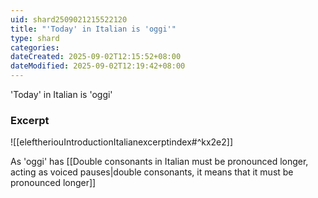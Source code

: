 ```yaml
---
uid: shard2509021215522120
title: "'Today' in Italian is 'oggi'"
type: shard
categories:
dateCreated: 2025-09-02T12:15:52+08:00
dateModified: 2025-09-02T12:19:42+08:00
---
```

'Today' in Italian is 'oggi'
### Excerpt
![[eleftheriouIntroductionItalianexcerptindex#^kx2e2]]

As 'oggi' has [[Double consonants in Italian must be pronounced longer, acting as voiced pauses|double consonants, it means that it must be pronounced longer]]